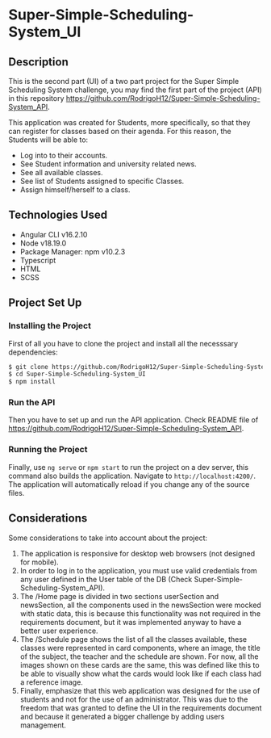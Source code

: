 # Super-Simple-Scheduling-System_UI

## Description

This is the second part (UI) of a two part project for the Super Simple Scheduling System challenge, you may find the first part of the project (API) in this repository https://github.com/RodrigoH12/Super-Simple-Scheduling-System_API.

This application was created for Students, more specifically, so that they can register for classes based on their agenda. For this reason, the Students will be able to:
- Log into to their accounts.
- See Student information and university related news.
- See all available classes.
- See list of Students assigned to specific Classes.
- Assign himself/herself to a class.

## Technologies Used

- Angular CLI v16.2.10
- Node v18.19.0
- Package Manager: npm v10.2.3
- Typescript
- HTML
- SCSS

## Project Set Up

### Installing the Project

First of all you have to clone the project and install all the necesssary dependencies:
```sh
$ git clone https://github.com/RodrigoH12/Super-Simple-Scheduling-System_UI.git
$ cd Super-Simple-Scheduling-System_UI
$ npm install
```

### Run the API

Then you have to set up and run the API application. Check README file of https://github.com/RodrigoH12/Super-Simple-Scheduling-System_API.

### Running the Project

Finally, use `ng serve` or `npm start` to run the project on a dev server, this command also builds the application. Navigate to `http://localhost:4200/`. The application will automatically reload if you change any of the source files.

## Considerations

Some considerations to take into account about the project:
1. The application is responsive for desktop web browsers (not designed for mobile).
2. In order to log in to the application, you must use valid credentials from any user defined in the User table of the DB (Check Super-Simple-Scheduling-System_API).
3. The /Home page is divided in two sections userSection and newsSection, all the components used in the newsSection were mocked with static data, this is because this functionality was not required in the requirements document, but it was implemented anyway to have a better user experience.
4. The /Schedule page shows the list of all the classes available, these classes were represented in card components, where an image, the title of the subject, the teacher and the schedule are shown. For now, all the images shown on these cards are the same, this was defined like this to be able to visually show what the cards would look like if each class had a reference image.
5. Finally, emphasize that this web application was designed for the use of students and not for the use of an administrator. This was due to the freedom that was granted to define the UI in the requirements document and because it generated a bigger challenge by adding users management.